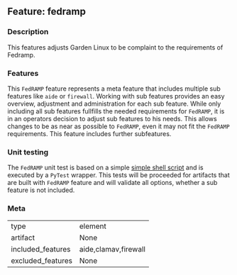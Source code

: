 ## Feature: fedramp
### Description
<website-feature>
This features adjusts Garden Linux to be complaint to the requirements of Fedramp.
</website-feature>

### Features
This `FedRAMP` feature represents a meta feature that includes multiple sub features like `aide` or `firewall`. Working with sub features provides an easy overview, adjustment and administration for each sub feature. While only including all sub features fullfills the needed requirements for `FedRAMP`, it is in an operators decision to adjust sub features to his needs. This allows changes to be as near as possible to `FedRAMP`, even it may not fit the `FedRAMP` requirements. This feature includes further subfeatures.

### Unit testing
The `FedRAMP` unit test is based on a simple [simple shell script](tests/test.sh) and is executed by a `PyTest` wrapper. This tests will be proceeded for artifacts that are built with `FedRAMP` feature and will validate all options, whether a sub feature is not included.

### Meta
|||
|---|---|
|type|element|
|artifact|None|
|included_features|aide,clamav,firewall|
|excluded_features|None|
